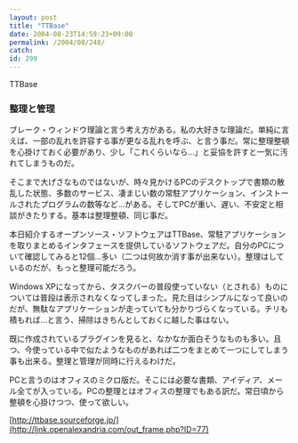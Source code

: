 ```yaml
---
layout: post
title: "TTBase"
date: 2004-08-23T14:59:23+09:00
permalink: /2004/08/248/
catch: 
id: 299
---
```

TTBase  
<!--more-->

### 整理と管理
  

ブレーク・ウィンドウ理論と言う考え方がある。私の大好きな理論だ。単純に言えば、一部の乱れを許容する事が更なる乱れを呼ぶ、と言う事だ。常に整理整頓を心掛けておく必要があり、少し「これくらいなら…」と妥協を許すと一気に汚れてしまうものだ。

  

そこまで大げさなものではないが、時々見かけるPCのデスクトップで書類の散乱した状態、多数のサービス、凄まじい数の常駐アプリケーション、インストールされたプログラムの数等など…がある。そしてPCが重い、遅い、不安定と相談がきたりする。基本は整理整頓、同じ事だ。

  

本日紹介するオープンソース・ソフトウェアはTTBase、常駐アプリケーションを取りまとめるインタフェースを提供しているソフトウェアだ。自分のPCについて確認してみると12個…多い（二つは何故か消す事が出来ない）。整理はしているのだが、もっと整理可能だろう。

  

Windows XPになってから、タスクバーの普段使っていない（とされる）ものについては普段は表示されなくなってしまった。見た目はシンプルになって良いのだが、無駄なアプリケーションが走っていても分かりづらくなっている。チリも積もれば…と言う、掃除はきちんとしておくに越した事はない。

  

既に作成されているプラグインを見ると、なかなか面白そうなものも多い。且つ、今使っている中で似たようなものがあれば二つをまとめて一つにしてしまう事も出来る。整理と管理が同時に行えるわけだ。

  

PCと言うのはオフィスのミクロ版だ。そこには必要な書類、アイディア、メール全てが入っている。PCの整理とはオフィスの整理でもある訳だ。常日頃から整頓を心掛けつつ、使って欲しい。

  

[http://ttbase.sourceforge.jp/](http://link.openalexandria.com/out_frame.php?ID=77)

